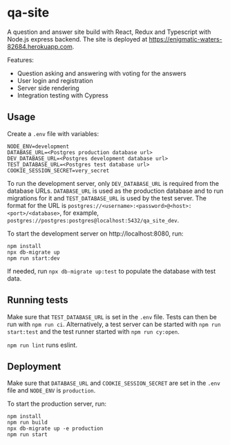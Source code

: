 # qa-site
A question and answer site build with React, Redux and Typescript with Node.js express backend. The site is deployed at https://enigmatic-waters-82684.herokuapp.com.

Features:
- Question asking and answering with voting for the answers
- User login and registration
- Server side rendering
- Integration testing with Cypress

## Usage

Create a `.env` file with variables:
```
NODE_ENV=development
DATABASE_URL=<Postgres production database url>
DEV_DATABASE_URL=<Postgres development database url>
TEST_DATABASE_URL=<Postgres test database url>
COOKIE_SESSION_SECRET=very_secret
```
To run the development server, only `DEV_DATABASE_URL` is required from the database URLs.
`DATABASE_URL` is used as the production database and to run migrations for it and `TEST_DATABASE_URL` is used by the test server.
The format for the URL is `postgres://<username>:<password>@<host>:<port>/<database>`, for example, `postgres://postgres:postgres@localhost:5432/qa_site_dev`.

To start the development server on http://localhost:8080, run:
```
npm install
npx db-migrate up
npm run start:dev
```

If needed, run `npx db-migrate up:test` to populate the database with test data.


## Running tests
Make sure that `TEST_DATABASE_URL` is set in the `.env` file. Tests can then be run with `npm run ci`.
Alternatively, a test server can be started with `npm run start:test` and the test runner started with `npm run cy:open`.

`npm run lint` runs eslint.


## Deployment
Make sure that `DATABASE_URL` and `COOKIE_SESSION_SECRET` are set in the `.env` file and `NODE_ENV` is `production`.

To start the production server, run:
```
npm install
npm run build
npx db-migrate up -e production
npm run start
```
